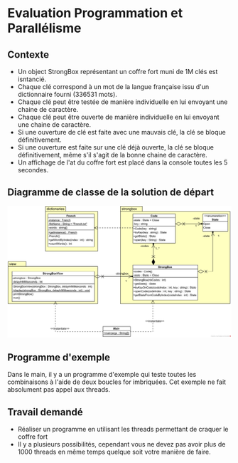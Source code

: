 # Evaluation Programmation et Parallélisme

## Contexte
- Un object StrongBox représentant un coffre fort muni de 1M clés est isntancié.
- Chaque clé correspond à un mot de la langue française issu d'un dictionnaire fourni (336531 mots).
- Chaque clé peut être testée de manière individuelle en lui envoyant une chaine de caractère.
- Chaque clé peut être ouverte de manière individuelle en lui envoyant une chaine de caractère.
- Si une ouverture de clé est faite avec une mauvais clé, la clé se bloque définitivement.
- Si une ouverture est faite sur une clé déjà ouverte, la clé se bloque définitivement, même s'il s'agit de la bonne chaine de caractère.
- Un affichage de l'at du coffre fort est placé dans la console toutes les 5 secondes.

## Diagramme de classe de la solution de départ
![Diagramme de classe](https://github.com/Jean-Aymeric/EvalNFS05-Parallel/blob/master/ClassDiagram.png)

## Programme d'exemple
Dans le main, il y a un programme d'exemple qui teste toutes les combinaisons à l'aide de deux boucles for imbriquées. Cet exemple ne fait absolument pas appel aux threads.

## Travail demandé
- Réaliser un programme en utilisant les threads permettant de craquer le coffre fort
- Il y a plusieurs possibilités, cependant vous ne devez pas avoir plus de 1000 threads en même temps quelque soit votre manière de faire.
